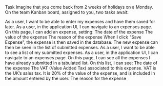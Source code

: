 Task
Imagine that you come back from 2 weeks of holidays on a Monday. On the team Kanban board, assigned to you, two tasks await:

As a user, I want to be able to enter my expenses and have them saved for later. As a user, in the application UI, I can navigate to an expenses page. On this page, I can add an expense, setting: The date of the expense The value of the expense The reason of the expense When I click "Save Expense", the expense is then saved in the database. The new expense can then be seen in the list of submitted expenses.
As a user, I want to be able to see a list of my submitted expenses. As a user, in the application UI, I can navigate to an expenses page. On this page, I can see all the expenses I have already submitted in a tabulated list. On this list, I can see: The date of the expense The VAT (Value Added Tax) associated to this expense. VAT is the UK’s sales tax. It is 20% of the value of the expense, and is included in the amount entered by the user. The reason for the expense